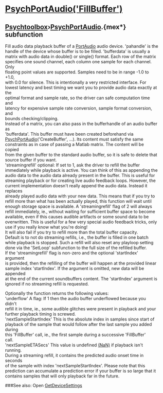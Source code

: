 # [PsychPortAudio('FillBuffer')](PsychPortAudio-FillBuffer) 
## [Psychtoolbox](Pyschtoolbox)&#8250;[PsychPortAudio](PsychPortAudio).{mex*} subfunction


Fill audio data playback buffer of a [PortAudio](PortAudio) audio device. 'pahandle' is the  
handle of the device whose buffer is to be filled. 'bufferdata' is usually a  
matrix with audio data in double() or single() format. Each row of the matrix  
specifies one sound channel, each column one sample for each channel. Only  
floating point values are supported. Samples need to be in range -1.0 to +1.0,  
with 0.0 for silence. This is intentionally a very restricted interface. For  
lowest latency and best timing we want you to provide audio data exactly at the  
optimal format and sample rate, so the driver can safe computation time and  
latency for expensive sample rate conversion, sample format conversion, and  
bounds checking/clipping.  
Instead of a matrix, you can also pass in the bufferhandle of an audio buffer as  
'bufferdata'. This buffer must have been created beforehand via  
[PsychPortAudio](PsychPortAudio)('CreateBuffer', ...). Its content must satisfy the same  
constraints as in case of passing a Matlab matrix. The content will be copied  
from the given buffer to the standard audio buffer, so it is safe to delete that  
source buffer if you want.  
'streamingrefill' optional: If set to 1, ask the driver to refill the buffer  
immediately while playback is active. You can think of this as appending the  
audio data to the audio data already present in the buffer. This is useful for  
streaming playback or for creating live audio feedback loops. However, the  
current implementation doesn't really append the audio data. Instead it replaces  
already played audio data with your new data. This means that if you try to  
refill more than what has been actually played, this function will wait until  
enough storage space is available. A 'streamingrefill' flag of 2 will always  
refill immediately, ie., without waiting for sufficient buffer space to become  
available, even if this causes audible artifacts or some sound data to be  
overwritten. This is useful for a few very special audio feedback tricks, only  
use if you really know what you're doing!  
It will also fail if you try to refill more than the total buffer capacity.  
Default is to not do streaming refills, i.e., the buffer is filled in one batch  
while playback is stopped. Such a refill will also reset any playloop setting  
done via the 'SetLoop' subfunction to the full size of the refilled buffer.  
If the 'streamingrefill' flag is non-zero and the optional 'startIndex' argument  
is provided, then the refilling of the buffer will happen at the provided linear  
sample index 'startIndex'. If the argument is omitted, new data will be appended  
at the end of the current soundbuffers content. The 'startIndex' argument is  
ignored if no streaming refill is requested.  
  
Optionally the function returns the following values:  
'underflow' A flag: If 1 then the audio buffer underflowed because you didn't  
refill it in time, ie., some audible glitches were present in playback and your  
further playback timing is screwed.  
'nextSampleStartIndex' This is the absolute index in samples since start of  
playback of the sample that would follow after the last sample you added during  
this 'FillBuffer' call, ie., the first sample during a successive 'FillBuffer'  
call.  
'nextSampleETASecs' This value is undefined [(NaN)]((NaN)) if playback isn't running.  
During a streaming refill, it contains the predicted audio onset time in seconds  
of the sample with index 'nextSampleStartIndex'. Please note that this  
prediction can accumulate a prediction error if your buffer is so large that it  
contains samples that will only playback far in the future.  
  


###See also:
Open [GetDeviceSettings](PsychPortAudio-GetDeviceSettings) 
